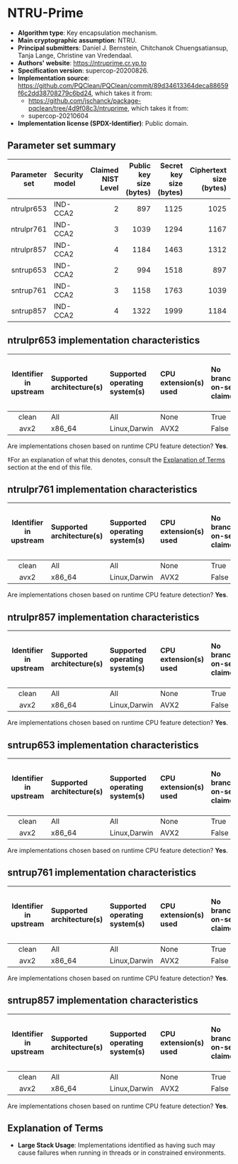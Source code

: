 # NTRU-Prime

- **Algorithm type**: Key encapsulation mechanism.
- **Main cryptographic assumption**: NTRU.
- **Principal submitters**: Daniel J. Bernstein, Chitchanok Chuengsatiansup, Tanja Lange, Christine van Vredendaal.
- **Authors' website**: https://ntruprime.cr.yp.to
- **Specification version**: supercop-20200826.
- **Implementation source**: https://github.com/PQClean/PQClean/commit/89d34613364deca88659f6c2dd38708279c6bd24, which takes it from:
  - https://github.com/jschanck/package-pqclean/tree/4d9f08c3/ntruprime, which takes it from:
  - supercop-20210604
- **Implementation license (SPDX-Identifier)**: Public domain.

## Parameter set summary

|  Parameter set  | Security model   |   Claimed NIST Level |   Public key size (bytes) |   Secret key size (bytes) |   Ciphertext size (bytes) |   Shared secret size (bytes) |
|:---------------:|:-----------------|---------------------:|--------------------------:|--------------------------:|--------------------------:|-----------------------------:|
|   ntrulpr653    | IND-CCA2         |                    2 |                       897 |                      1125 |                      1025 |                           32 |
|   ntrulpr761    | IND-CCA2         |                    3 |                      1039 |                      1294 |                      1167 |                           32 |
|   ntrulpr857    | IND-CCA2         |                    4 |                      1184 |                      1463 |                      1312 |                           32 |
|    sntrup653    | IND-CCA2         |                    2 |                       994 |                      1518 |                       897 |                           32 |
|    sntrup761    | IND-CCA2         |                    3 |                      1158 |                      1763 |                      1039 |                           32 |
|    sntrup857    | IND-CCA2         |                    4 |                      1322 |                      1999 |                      1184 |                           32 |

## ntrulpr653 implementation characteristics

|  Identifier in upstream  | Supported architecture(s)   | Supported operating system(s)   | CPU extension(s) used   | No branching-on-secrets claimed?   | No branching-on-secrets checked by valgrind?   | Large stack usage?‡   |
|:------------------------:|:----------------------------|:--------------------------------|:------------------------|:-----------------------------------|:-----------------------------------------------|:----------------------|
|          clean           | All                         | All                             | None                    | True                               | True                                           | False                 |
|           avx2           | x86\_64                     | Linux,Darwin                    | AVX2                    | False                              | True                                           | False                 |

Are implementations chosen based on runtime CPU feature detection? **Yes**.

 ‡For an explanation of what this denotes, consult the [Explanation of Terms](#explanation-of-terms) section at the end of this file.

## ntrulpr761 implementation characteristics

|  Identifier in upstream  | Supported architecture(s)   | Supported operating system(s)   | CPU extension(s) used   | No branching-on-secrets claimed?   | No branching-on-secrets checked by valgrind?   | Large stack usage?   |
|:------------------------:|:----------------------------|:--------------------------------|:------------------------|:-----------------------------------|:-----------------------------------------------|:---------------------|
|          clean           | All                         | All                             | None                    | True                               | True                                           | False                |
|           avx2           | x86\_64                     | Linux,Darwin                    | AVX2                    | False                              | True                                           | False                |

Are implementations chosen based on runtime CPU feature detection? **Yes**.

## ntrulpr857 implementation characteristics

|  Identifier in upstream  | Supported architecture(s)   | Supported operating system(s)   | CPU extension(s) used   | No branching-on-secrets claimed?   | No branching-on-secrets checked by valgrind?   | Large stack usage?   |
|:------------------------:|:----------------------------|:--------------------------------|:------------------------|:-----------------------------------|:-----------------------------------------------|:---------------------|
|          clean           | All                         | All                             | None                    | True                               | True                                           | False                |
|           avx2           | x86\_64                     | Linux,Darwin                    | AVX2                    | False                              | True                                           | False                |

Are implementations chosen based on runtime CPU feature detection? **Yes**.

## sntrup653 implementation characteristics

|  Identifier in upstream  | Supported architecture(s)   | Supported operating system(s)   | CPU extension(s) used   | No branching-on-secrets claimed?   | No branching-on-secrets checked by valgrind?   | Large stack usage?   |
|:------------------------:|:----------------------------|:--------------------------------|:------------------------|:-----------------------------------|:-----------------------------------------------|:---------------------|
|          clean           | All                         | All                             | None                    | True                               | True                                           | False                |
|           avx2           | x86\_64                     | Linux,Darwin                    | AVX2                    | False                              | True                                           | False                |

Are implementations chosen based on runtime CPU feature detection? **Yes**.

## sntrup761 implementation characteristics

|  Identifier in upstream  | Supported architecture(s)   | Supported operating system(s)   | CPU extension(s) used   | No branching-on-secrets claimed?   | No branching-on-secrets checked by valgrind?   | Large stack usage?   |
|:------------------------:|:----------------------------|:--------------------------------|:------------------------|:-----------------------------------|:-----------------------------------------------|:---------------------|
|          clean           | All                         | All                             | None                    | True                               | True                                           | False                |
|           avx2           | x86\_64                     | Linux,Darwin                    | AVX2                    | False                              | True                                           | False                |

Are implementations chosen based on runtime CPU feature detection? **Yes**.

## sntrup857 implementation characteristics

|  Identifier in upstream  | Supported architecture(s)   | Supported operating system(s)   | CPU extension(s) used   | No branching-on-secrets claimed?   | No branching-on-secrets checked by valgrind?   | Large stack usage?   |
|:------------------------:|:----------------------------|:--------------------------------|:------------------------|:-----------------------------------|:-----------------------------------------------|:---------------------|
|          clean           | All                         | All                             | None                    | True                               | True                                           | False                |
|           avx2           | x86\_64                     | Linux,Darwin                    | AVX2                    | False                              | True                                           | False                |

Are implementations chosen based on runtime CPU feature detection? **Yes**.

## Explanation of Terms

- **Large Stack Usage**: Implementations identified as having such may cause failures when running in threads or in constrained environments.